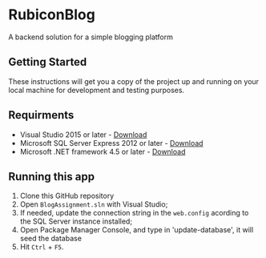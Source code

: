 # RubiconBlog
 A backend solution for a simple blogging platform

## Getting Started

These instructions will get you a copy of the project up and running on your local machine for development and testing purposes. 

## Requirments

* Visual Studio 2015 or later - [Download](https://www.microsoft.com/en-us/download/details.aspx?id=30682)
* Microsoft SQL Server Express 2012 or later - [Download](https://www.microsoft.com/en-us/download/details.aspx?id=29062)
* Microsoft .NET framework 4.5 or later - [Download](https://www.microsoft.com/en-us/download/details.aspx?id=30653)

## Running this app

1. Clone this GitHub repository
2. Open `BlogAssignment.sln` with Visual Studio;
3. If needed, update the connection string in the `web.config` acording to the SQL Server instance installed;  
4. Open Package Manager Console, and type in 'update-database', it will seed the database
5. Hit `Ctrl` + `F5`.
